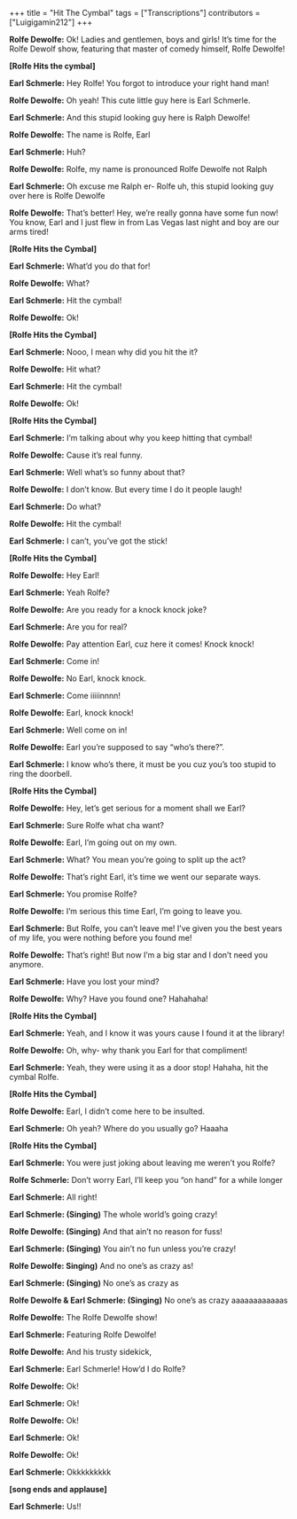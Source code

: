 +++
title = "Hit The Cymbal"
tags = ["Transcriptions"]
contributors = ["Luigigamin212"]
+++

**Rolfe Dewolfe:**
Ok! Ladies and gentlemen, boys and girls! It’s time for the Rolfe Dewolf show, featuring that master of comedy himself, Rolfe Dewolfe!

**[Rolfe Hits the cymbal]**

**Earl Schmerle:**
Hey Rolfe! You forgot to introduce your right hand man!

**Rolfe Dewolfe:** 
Oh yeah! This cute little guy here is Earl Schmerle.

**Earl Schmerle:**
And this stupid looking guy here is Ralph Dewolfe!

**Rolfe Dewolfe:**
The name is Rolfe, Earl

**Earl Schmerle:**
Huh?

**Rolfe Dewolfe:**
Rolfe, my name is pronounced Rolfe Dewolfe not Ralph

**Earl Schmerle:**
Oh excuse me Ralph er- Rolfe uh, this stupid looking guy over here is Rolfe Dewolfe

**Rolfe Dewolfe:** 
That’s better! Hey, we’re really gonna have some fun now! You know, Earl and I just flew in from Las Vegas last night and boy are our arms tired!

**[Rolfe Hits the Cymbal]**

**Earl Schmerle:**
What’d you do that for!

**Rolfe Dewolfe:**
What?

**Earl Schmerle:** 
Hit the cymbal!

**Rolfe Dewolfe:**
Ok!

**[Rolfe Hits the Cymbal]**

**Earl Schmerle:**
Nooo, I mean why did you hit the it?

**Rolfe Dewolfe:**
Hit what?

**Earl Schmerle:** 
Hit the cymbal!

**Rolfe Dewolfe:** 
Ok! 

**[Rolfe Hits the Cymbal]**

**Earl Schmerle:**
I’m talking about why you keep hitting that cymbal!

**Rolfe Dewolfe:**
Cause it’s real funny.

**Earl Schmerle:**
Well what’s so funny about that?

**Rolfe Dewolfe:**
I don’t know. But every time I do it people laugh!

**Earl Schmerle:**
Do what?

**Rolfe Dewolfe:**
Hit the cymbal!

**Earl Schmerle:** 
I can’t, you’ve got the stick!

**[Rolfe Hits the Cymbal]**

**Rolfe Dewolfe:**
Hey Earl!

**Earl Schmerle:**
Yeah Rolfe?

**Rolfe Dewolfe:**
Are you ready for a knock knock joke?

**Earl Schmerle:** 
Are you for real?

**Rolfe Dewolfe:**
Pay attention Earl, cuz here it comes! Knock knock!

**Earl Schmerle:**
Come in!

**Rolfe Dewolfe:**
No Earl, knock knock.

**Earl Schmerle:**
Come iiiiinnnn!

**Rolfe Dewolfe:**
Earl, knock knock!

**Earl Schmerle:**
Well come on in!

**Rolfe Dewolfe:**
Earl you’re supposed to say “who’s there?”.

**Earl Schmerle:**
I know who’s there, it must be you cuz you’s too stupid to ring the doorbell.

**[Rolfe Hits the Cymbal]**

**Rolfe Dewolfe:**
Hey, let’s get serious for a moment shall we Earl?

**Earl Schmerle:**
Sure Rolfe what cha want?

**Rolfe Dewolfe:**
Earl, I’m going out on my own.

**Earl Schmerle:**
What? You mean you’re going to split up the act?

**Rolfe Dewolfe:**
That’s right Earl, it’s time we went our separate ways.

**Earl Schmerle:**
You promise Rolfe? 

**Rolfe Dewolfe:**
I’m serious this time Earl, I’m going to leave you.

**Earl Schmerle:**
But Rolfe, you can’t leave me! I’ve given you the best years of my life, you were nothing before you found me!

**Rolfe Dewolfe:**
That’s right! But now I’m a big star and I don’t need you anymore.

**Earl Schmerle:**
Have you lost your mind?

**Rolfe Dewolfe:**
Why? Have you found one? Hahahaha!

**[Rolfe Hits the Cymbal]**

**Earl Schmerle:**
Yeah, and I know it was yours cause I found it at the library!

**Rolfe Dewolfe:**
Oh, why- why thank you Earl for that compliment!

**Earl Schmerle:**
Yeah, they were using it as a door stop! Hahaha, hit the cymbal Rolfe.

**[Rolfe Hits the Cymbal]**

**Rolfe Dewolfe:**
Earl, I didn’t come here to be insulted.

**Earl Schmerle:**
Oh yeah? Where do you usually go? Haaaha

 **[Rolfe Hits the Cymbal]**

**Earl Schmerle:**
You were just joking about leaving me weren’t you Rolfe?

**Rolfe Schmerle:**
Don’t worry Earl, I’ll keep you “on hand” for a while longer

**Earl Schmerle:**
All right!

**Earl Schmerle: (Singing)**
The whole world’s going crazy!

**Rolfe Dewolfe: (Singing)**
And that ain’t no reason for fuss!

**Earl Schmerle: (Singing)**
You ain’t no fun unless you’re crazy!

**Rolfe Dewolfe: Singing)**
And no one’s as crazy as!

**Earl Schmerle: (Singing)**
No one’s as crazy as

**Rolfe Dewolfe & Earl Schmerle: (Singing)**
No one’s as crazy aaaaaaaaaaaas


**Rolfe Dewolfe:**
The Rolfe Dewolfe show!

**Earl Schmerle:**
Featuring Rolfe Dewolfe!

**Rolfe Dewolfe:**
And his trusty sidekick, 

**Earl Schmerle:**
Earl Schmerle! How’d I do Rolfe? 

**Rolfe Dewolfe:**
Ok!

**Earl Schmerle:**
Ok!

**Rolfe Dewolfe:**
Ok!

**Earl Schmerle:**
Ok!

**Rolfe Dewolfe:**
Ok!

**Earl Schmerle:**
Okkkkkkkkk

**[song ends and applause]**

**Earl Schmerle:**
Us!!
